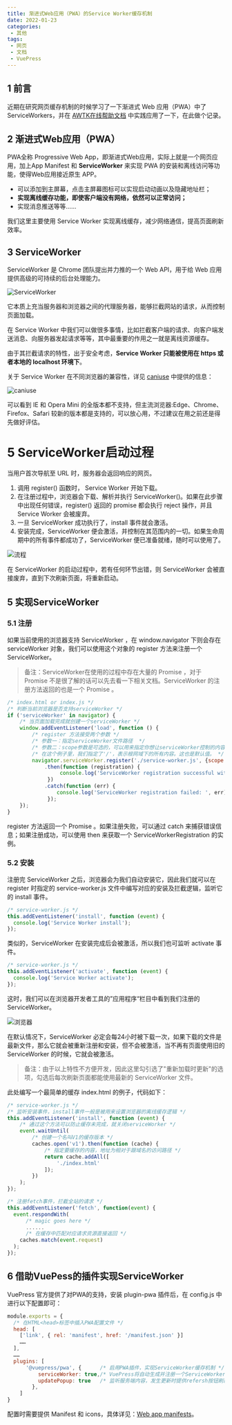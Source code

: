 ```yaml
---
title: 渐进式Web应用（PWA）的Service Worker缓存机制
date: 2022-01-23
categories:
 - 其他
tags:
 - 网页
 - 文档
 - VuePress
---
```


## 1 前言

近期在研究网页缓存机制的时候学习了一下渐进式 Web 应用（PWA）中了 ServiceWorkers，并在 [AWTK在线帮助文档](https://awtk.zlg.cn/docs) 中实践应用了一下，在此做个记录。

## 2 渐进式Web应用（PWA）

PWA全称 Progressive Web App，即渐进式Web应用，实际上就是一个网页应用，加上App Manifest 和 **ServiceWorker** 来实现 PWA 的安装和离线访问等功能，使得Web应用接近原生 APP。

- 可以添加到主屏幕，点击主屏幕图标可以实现启动动画以及隐藏地址栏；
- **实现离线缓存功能，即使客户端没有网络，依然可以正常访问；**
- 实现消息推送等等……

我们这里主要使用 Service Worker 实现离线缓存，减少网络通信，提高页面刷新效率。

## 3 ServiceWorker

ServiceWorker 是 Chrome 团队提出并力推的一个 Web API，用于给 Web 应用提供高级的可持续的后台处理能力。

![ServiceWorker](./images/pwm_service_worker/service_worker.png)

它本质上充当服务器和浏览器之间的代理服务器，能够拦截网站的请求，从而控制页面加载。

在 Service Worker 中我们可以做很多事情，比如拦截客户端的请求、向客户端发送消息、向服务器发起请求等等，其中最重要的作用之一就是离线资源缓存。

由于其拦截请求的特性，出于安全考虑，**Service Worker 只能被使用在 https 或者本地的 localhost 环境下**。

关于 Service Worker 在不同浏览器的兼容性，详见 [caniuse](https://caniuse.com/?search=Service%20Worker) 中提供的信息：

![caniuse](./images/pwm_service_worker/caniuse.png)

可以看到 IE 和 Opera Mini 的全版本都不支持，但主流浏览器:Edge、Chrome、Firefox、Safari 较新的版本都是支持的，可以放心用，不过建议在用之前还是得先做好评估。

# 5 ServiceWorker启动过程

当用户首次导航至 URL 时，服务器会返回响应的网页。

1. 调用 register() 函数时， Service Worker 开始下载。
2. 在注册过程中，浏览器会下载、解析并执行 ServiceWorker()。如果在此步骤中出现任何错误，register() 返回的 promise 都会执行 reject 操作，并且 Service Worker 会被废弃。
3. 一旦 ServiceWorker 成功执行了，install 事件就会激活。
4. 安装完成，ServiceWorker 便会激活，并控制在其范围内的一切。如果生命周期中的所有事件都成功了，ServiceWorker 便已准备就绪，随时可以使用了。

![流程](./images/pwm_service_worker/flow.png)

在 ServiceWorker 的启动过程中，若有任何环节出错，则 ServiceWorker 会被直接废弃，直到下次刷新页面，将重新启动。

## 5 实现ServiceWorker

### 5.1 注册

如果当前使用的浏览器支持 ServiceWorker ，在 window.navigator 下则会存在 serviceWorker 对象，我们可以使用这个对象的 register 方法来注册一个 ServiceWorker。

> 备注：ServiceWorker在使用的过程中存在大量的 Promise ，对于 Promise 不是很了解的话可以先去看一下相关文档。ServiceWorker 的注册方法返回的也是一个 Promise 。

```js
/* index.html or index.js */
/* 判断当前浏览器是否支持serviceWorker */
if ('serviceWorker' in navigator) {
    /* 当页面加载完成就创建一个serviceWorker */
    window.addEventListener('load', function () {
        /* register 方法接受两个参数 */
        /* 参数一：指定serviceWorker文件路径  */
        /* 参数二：scope参数是可选的，可以用来指定你想让serviceWorker控制的内容子目录 */
        /* 在这个例子里，我们指定了'/'，表示根网域下的所有内容。这也是默认值。 */
        navigator.serviceWorker.register('./service-worker.js', {scope: './'})
            .then(function (registration) {
                 console.log('ServiceWorker registration successful with scope: ', registration.scope);
             })
            .catch(function (err) {
                console.log('ServiceWorker registration failed: ', err);
             });
    });
}
```

register 方法返回一个 Promise 。如果注册失败，可以通过 catch 来捕获错误信息；如果注册成功，可以使用 then 来获取一个 ServiceWorkerRegistration 的实例。

### 5.2 安装

注册完 ServiceWorker 之后，浏览器会为我们自动安装它，因此我们就可以在 register 时指定的 service-worker.js 文件中编写对应的安装及拦截逻辑，监听它的 install 事件。

```js
/* service-worker.js */
this.addEventListener('install', function (event) {
  console.log('Service Worker install');
});
```

类似的，ServiceWorker 在安装完成后会被激活，所以我们也可监听 activate 事件。

```js
/* service-worker.js */
this.addEventListener('activate', function (event) {
  console.log('Service Worker activate');
});
```

这时，我们可以在浏览器开发者工具的”应用程序“栏目中看到我们注册的ServiceWorker。

![浏览器](./images/pwm_service_worker/browser.png)

在默认情况下，ServiceWorker 必定会每24小时被下载一次，如果下载的文件是最新文件，那么它就会被重新注册和安装，但不会被激活，当不再有页面使用旧的 ServiceWorker 的时候，它就会被激活。

> 备注：由于以上特性不方便开发，因此这里勾引选了"重新加载时更新"的选项，勾选后每次刷新页面都能使用最新的 ServiceWorker 文件。

此处编写一个最简单的缓存 index.html 的例子，代码如下：

```js
/* service-worker.js */
/* 监听安装事件，install事件一般是被用来设置浏览器的离线缓存逻辑 */
this.addEventListener('install', function (event) {
    /* 通过这个方法可以防止缓存未完成，就关闭serviceWorker */
    event.waitUntil(
        /* 创建一个名叫V1的缓存版本 */
        caches.open('v1').then(function (cache) {
            /* 指定要缓存的内容，地址为相对于跟域名的访问路径 */
            return cache.addAll([
                './index.html'
            ]);
        })
    );
});

/* 注册fetch事件，拦截全站的请求 */
this.addEventListener('fetch', function(event) {
  event.respondWith(
      /* magic goes here */
      ......
      /* 在缓存中匹配对应请求资源直接返回 */
    caches.match(event.request)
  );
});
```

## 6 借助VuePess的插件实现ServiceWorker

VuePress 官方提供了对PWA的支持，安装 plugin-pwa 插件后，在 config.js 中进行以下配置即可：

```js
module.exports = {
  /* 在HTML<head>标签中插入PWA配置文件 */
  head: [
    ['link', { rel: 'manifest', href: '/manifest.json' }]
    ……
  ], 
  ……
  plugins: [
      '@vuepress/pwa', {      /* 启用PWA插件，实现ServiceWorker缓存机制 */
          serviceWorker: true,/* VuePress将自动生成并注册一个ServiceWorker */
          updatePopup: true   /* 监听服务端内容，发生更新时提供refersh按钮刷新页面 */
        },
    ]
}
```

配置时需要提供 Manifest 和 icons，具体详见：[Web app manifests](https://developer.mozilla.org/en-US/docs/Web/Manifest)。
